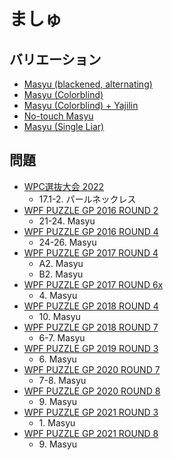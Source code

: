 # ましゅ

## バリエーション
- [Masyu (blackened, alternating)](masyu-blackened-alternating.md)
- [Masyu (Colorblind)](masyu-colorblind.md)
- [Masyu (Colorblind) + Yajilin](masyu-colorblind-yajilin.md)
- [No-touch Masyu](masyu-notouch.md)
- [Masyu (Single Liar)](masyu-singleliar.md)

## 問題
- [WPC選抜大会 2022](../questions/jwpc2022.md)
	- 17.1-2. パールネックレス
- [WPF PUZZLE GP 2016 ROUND 2](../questions/wpfpgp2016-2.md)
	- 21-24. Masyu
- [WPF PUZZLE GP 2016 ROUND 4](../questions/wpfpgp2016-4.md)
	- 24-26. Masyu
- [WPF PUZZLE GP 2017 ROUND 4](../questions/wpfpgp2017-4.md)
	- A2. Masyu
	- B2. Masyu
- [WPF PUZZLE GP 2017 ROUND 6x](../questions/wpfpgp2017-6x.md)
	- 4\. Masyu
- [WPF PUZZLE GP 2018 ROUND 4](../questions/wpfpgp2018-4.md)
	- 10\. Masyu
- [WPF PUZZLE GP 2018 ROUND 7](../questions/wpfpgp2018-7.md)
	- 6-7. Masyu
- [WPF PUZZLE GP 2019 ROUND 3](../questions/wpfpgp2019-3.md)
	- 6\. Masyu
- [WPF PUZZLE GP 2020 ROUND 7](../questions/wpfpgp2020-7.md)
	- 7-8. Masyu
- [WPF PUZZLE GP 2020 ROUND 8](../questions/wpfpgp2020-8.md)
	- 9\. Masyu
- [WPF PUZZLE GP 2021 ROUND 3](../questions/wpfpgp2021-3.md)
	- 1\. Masyu
- [WPF PUZZLE GP 2021 ROUND 8](../questions/wpfpgp2021-8.md)
	- 9\. Masyu
